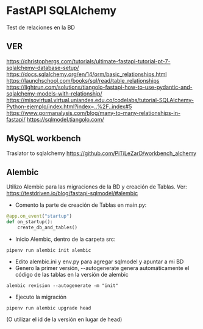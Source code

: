 # FastAPI SQLAlchemy

Test de relaciones en la BD

## VER 
https://christophergs.com/tutorials/ultimate-fastapi-tutorial-pt-7-sqlalchemy-database-setup/
https://docs.sqlalchemy.org/en/14/orm/basic_relationships.html
https://launchschool.com/books/sql/read/table_relationships
https://lightrun.com/solutions/tiangolo-fastapi-how-to-use-pydantic-and-sqlalchemy-models-with-relationship/
https://misovirtual.virtual.uniandes.edu.co/codelabs/tutorial-SQLAlchemy-Python-ejemplo/index.html?index=..%2F..index#5
https://www.gormanalysis.com/blog/many-to-many-relationships-in-fastapi/
https://sqlmodel.tiangolo.com/

## MySQL workbench
Traslator to sqlalchemy https://github.com/PiTiLeZarD/workbench_alchemy


## Alembic
Utilizo Alembic para las migraciones de la BD y creación de Tablas.
Ver: https://testdriven.io/blog/fastapi-sqlmodel/#alembic

- Comento la parte de creación de Tablas en main.py:
```python
@app.on_event("startup")
def on_startup():
    create_db_and_tables()
```
- Inicio Alembic, dentro de la carpeta src:
```
pipenv run alembic init alembic
```
- Edito alembic.ini y env.py para agregar sqlmodel y apuntar a mi BD
- Genero la primer versión, --autogenerate genera automáticamente el código de las tablas en la versión de alembic
```
alembic revision --autogenerate -m "init"
```
- Ejecuto la migración
```
pipenv run alembic upgrade head
```
(O utilizar el id de la versión en lugar de head)


